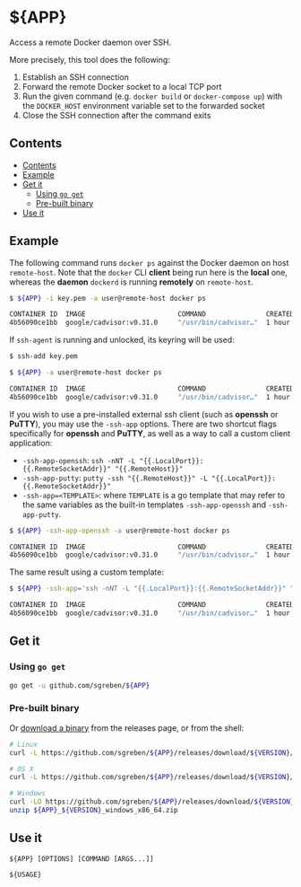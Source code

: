 # ${APP}

Access a remote Docker daemon over SSH.

More precisely, this tool does the following:

1. Establish an SSH connection
2. Forward the remote Docker socket to a local TCP port
3. Run the given command (e.g. `docker build` or `docker-compose up`) with the `DOCKER_HOST` environment variable set to the forwarded socket
4. Close the SSH connection after the command exits

## Contents

- [Contents](#contents)
- [Example](#example)
- [Get it](#get-it)
  - [Using `go get`](#using-go-get)
  - [Pre-built binary](#pre-built-binary)
- [Use it](#use-it)

## Example

The following command runs `docker ps` against the Docker daemon on host `remote-host`.
Note that the `docker` CLI **client** being run here is the **local** one, whereas the **daemon** `dockerd` is running **remotely** on `remote-host`.

```sh
$ ${APP} -i key.pem -a user@remote-host docker ps
```
```sh
CONTAINER ID  IMAGE                       COMMAND               CREATED      STATUS
4b56090ce1bb  google/cadvisor:v0.31.0     "/usr/bin/cadvisor…"  1 hour ago   Up 1 hour
```

If `ssh-agent` is running and unlocked, its keyring will be used:
```sh
$ ssh-add key.pem
```
```sh
$ ${APP} -a user@remote-host docker ps
```
```sh
CONTAINER ID  IMAGE                       COMMAND               CREATED      STATUS
4b56090ce1bb  google/cadvisor:v0.31.0     "/usr/bin/cadvisor…"  1 hour ago   Up 1 hour
```

If you wish to use a pre-installed external ssh client (such as **openssh** or **PuTTY**), you may use the `-ssh-app` options. There are two shortcut flags specifically for **openssh** and **PuTTY**, as well as a way to call a custom client application:

- `-ssh-app-openssh`: `ssh -nNT -L "{{.LocalPort}}:{{.RemoteSocketAddr}}" "{{.RemoteHost}}"`
- `-ssh-app-putty`: `putty -ssh "{{.RemoteHost}}" -L "{{.LocalPort}}:{{.RemoteSocketAddr}}"`
- `-ssh-app=<TEMPLATE>`: where `TEMPLATE` is a go template that may refer to the same variables as the built-in templates `-ssh-app-openssh` and `-ssh-app-putty`.

```sh
$ ${APP} -ssh-app-openssh -a user@remote-host docker ps
```
```sh
CONTAINER ID  IMAGE                       COMMAND               CREATED      STATUS
4b56090ce1bb  google/cadvisor:v0.31.0     "/usr/bin/cadvisor…"  1 hour ago   Up 1 hour
```

The same result using a custom template:

```sh
$ ${APP} -ssh-app='ssh -nNT -L "{{.LocalPort}}:{{.RemoteSocketAddr}}" "{{.RemoteHost}}"' -a user@remote-host docker ps
```
```sh
CONTAINER ID  IMAGE                       COMMAND               CREATED      STATUS
4b56090ce1bb  google/cadvisor:v0.31.0     "/usr/bin/cadvisor…"  1 hour ago   Up 1 hour
```

## Get it

### Using `go get`

```sh
go get -u github.com/sgreben/${APP}
```

### Pre-built binary

Or [download a binary](https://github.com/sgreben/${APP}/releases/latest) from the releases page, or from the shell:

```sh
# Linux
curl -L https://github.com/sgreben/${APP}/releases/download/${VERSION}/${APP}_${VERSION}_linux_x86_64.tar.gz | tar xz

# OS X
curl -L https://github.com/sgreben/${APP}/releases/download/${VERSION}/${APP}_${VERSION}_osx_x86_64.tar.gz | tar xz

# Windows
curl -LO https://github.com/sgreben/${APP}/releases/download/${VERSION}/${APP}_${VERSION}_windows_x86_64.zip
unzip ${APP}_${VERSION}_windows_x86_64.zip
```

## Use it

```text
${APP} [OPTIONS] [COMMAND [ARGS...]]
```

```text
${USAGE}
```
